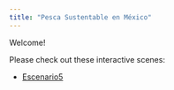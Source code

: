 ```yaml
---
title: "Pesca Sustentable en México"
---
```


Welcome!

Please check out these interactive scenes:

- [Escenario5](Escenario5.html)

